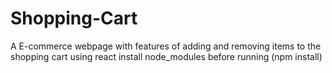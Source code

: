 # Shopping-Cart
A E-commerce webpage with features of adding and removing items to the shopping cart using react 
install node_modules before running (npm install)
